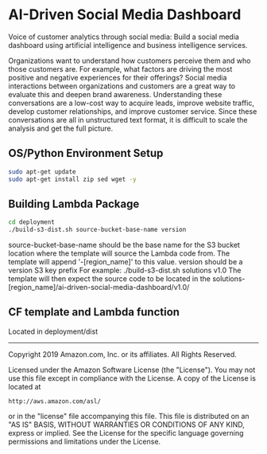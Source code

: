 # AI-Driven Social Media Dashboard
Voice of customer analytics through social media: Build a social media dashboard using artificial intelligence and business intelligence services.

Organizations want to understand how customers perceive them and who those customers are. For example, what factors are driving the most positive and negative experiences for their offerings? Social media interactions between organizations and customers are a great way to evaluate this and deepen brand awareness. Understanding these conversations are a low-cost way to acquire leads, improve website traffic, develop customer relationships, and improve customer service. Since these conversations are all in unstructured text format, it is difficult to scale the analysis and get the full picture.

## OS/Python Environment Setup
```bash
sudo apt-get update
sudo apt-get install zip sed wget -y
```

## Building Lambda Package
```bash
cd deployment
./build-s3-dist.sh source-bucket-base-name version
```
source-bucket-base-name should be the base name for the S3 bucket location where the template will source the Lambda code from.
The template will append '-[region_name]' to this value.
version should be a version S3 key prefix
For example: ./build-s3-dist.sh solutions v1.0
The template will then expect the source code to be located in the solutions-[region_name]/ai-driven-social-media-dashboard/v1.0/

## CF template and Lambda function
Located in deployment/dist


***

Copyright 2019 Amazon.com, Inc. or its affiliates. All Rights Reserved.

Licensed under the Amazon Software License (the "License"). You may not use this file except in compliance with the License. A copy of the License is located at

    http://aws.amazon.com/asl/

or in the "license" file accompanying this file. This file is distributed on an "AS IS" BASIS, WITHOUT WARRANTIES OR CONDITIONS OF ANY KIND, express or implied. See the License for the specific language governing permissions and limitations under the License.

